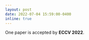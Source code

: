 ```yaml
---
layout: post
date: 2022-07-04 15:59:00-0400
inline: true
---
```


One paper is accepted by **ECCV 2022**.
